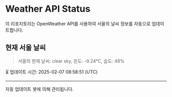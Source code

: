 
# Weather API Status

이 리포지토리는 OpenWeather API를 사용하여 서울의 날씨 정보를 자동으로 업데이트합니다.

## 현재 서울 날씨
> 서울의 현재 날씨: clear sky, 온도: -9.24°C, 습도: 48%

⏳ 업데이트 시간: 2025-02-07 08:58:51 (UTC)

---
자동 업데이트 봇에 의해 관리됩니다.
